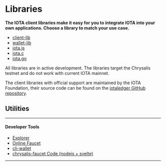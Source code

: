 # Libraries

**The IOTA client libraries make it easy for you to integrate IOTA into your own applications. Choose a library to match your use case.**

- [client-lib](client.md)
- [wallet-lib](wallet.md)
- [iota.js](https://github.com/iotaledger/iota.js)
- [iota.c](https://github.com/iotaledger/iota.c)
- [iota.go](https://github.com/iotaledger/iota.go)

All libraries are in active development. The libraries target the Chrysalis testnet and do not work with current IOTA mainnet.

The client libraries with official support are maintained by the IOTA Foundation, their source code can be found on the [iotaledger GitHub repository](https://github.com/iotaledger).

## Utilities

---------------
#### **Developer Tools** ####    
- [Explorer](https://explorer.iota.org/chrysalis)
- [Online Faucet](https://faucet.testnet.chrysalis2.com/)
- [cli-wallet](https://github.com/iotaledger/cli-wallet)
- [chrysalis-faucet Code (nodejs + svelte)](https://github.com/iotaledger/chrysalis-faucet)
---------------